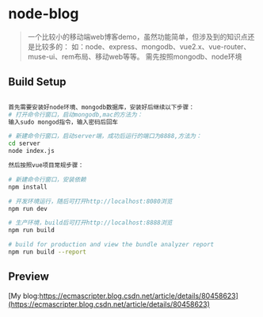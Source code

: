 # node-blog

> 一个比较小的移动端web博客demo，虽然功能简单，但涉及到的知识点还是比较多的：
> 如：node、express、mongodb、vue2.x、vue-router、muse-ui、rem布局、移动web等等。
> 需先按照mongodb、node环境

## Build Setup

``` bash

首先需要安装好node环境、mongodb数据库，安装好后继续以下步骤：
# 打开命令行窗口，启动mongodb,mac的方法为：
输入sudo mongod指令，输入密码后回车

# 新建命令行窗口，启动server端，成功后运行的端口为8888,方法为：
cd server
node index.js

然后按照vue项目常规步骤：

# 新建命令行窗口，安装依赖
npm install

# 开发环境运行，随后可打开http://localhost:8080浏览
npm run dev

# 生产环境，build后可打开http://localhost:8888浏览
npm run build

# build for production and view the bundle analyzer report
npm run build --report


```
## Preview
[My blog:https://ecmascripter.blog.csdn.net/article/details/80458623](https://ecmascripter.blog.csdn.net/article/details/80458623)
